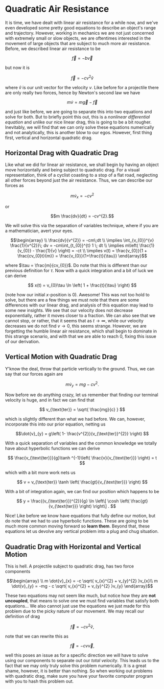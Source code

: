 # Quadratic Air Resistance

It is time, we have dealt with linear air resistance for a while now, and we've even developed some pretty good equations to describe an object's range and trajectory. However, working in mechanics we are not just concerned with extremely small or slow objects, we are oftentimes interested in the movement of large objects that are subject to much more air resistance. Before, we described linear air resistance to be

$$\vec{f} = -b \vec{v}$$

but now it is

$$\vec{f}=-c v^{2} \hat{v}$$

where $\hat{v}$ is our unit vector for the velocity $v$. Like before for a projectile there are only really two forces, hence by Newton's second law we have 

$$m\dot{v}=m\vec{g}-\vec{f}$$ 

and just like before, we are going to separate this into two equations and solve for both. But to briefly point this out, this is a *nonlinear differential equation* and unlike our nice linear drag, this is going to be a bit rougher. Inevitably, we will find that we can only solve these equations numerically and not analytically, this is another blow to our egos. However, first thing first, vertical and horizontal quadratic drag.

## Horizontal Drag with Quadratic Drag

Like what we did for linear air resistance, we shall begin by having an object move horizontally and being subject to quadratic drag. For a visual representation, think of a cyclist coasting to a stop of a flat road, neglecting all other forces beyond just the air resistance. Thus, we can describe our forces as 

$$m\dot{v}_{x} = -cv^{2}$$

or 

$$m \frac{dv}{dt} = -cv^{2}.$$

We will solve this via the separation of variables technique, where if you are a mathematician, avert your eyes. 

```math
\begin{array}
 \\
\frac{dv}{v^{2}} = -cm\;dt \\
\implies \int_{v_{0}}^{v} \frac{1}{v^{2}}\; dv = -cm\int_{t_{0}}^{t} 1 \; dt \\
\implies m\left( \frac{1}{v_{0}} - \frac{1}{v} \right) = -ct \\
\implies v(t) = \frac{v_{0}}{1 + \frac{cv_{0}t}{m}} = \frac{v_{0}}{1+\frac{t}{\tau}} 
\end{array}
```

where $\tau = \frac{m}{cv_{0}}$. Do note that this is different than our previous definition for $\tau$. Now with a quick integration and a bit of luck we can derive

$$
x(t) = v_{0}\tau \ln \left( 1 + \frac{t}{\tau} \right) 
$$

(note how our initial $x$-position is $0$). Awesome! This was not too hold to solve, but there are a few things we must note that there are some differences with our linear drag, and analysis of this equation may lead to some new insights. We see that our velocity does not decrease exponentially, rather it moves closer to a fraction. We can also see that we cannot stop, or rather, that it seems that as $t \to \infty$, while our velocity decreases we do not find $v \to 0$, this seems strange. However, we are forgetting the humble linear air resistance, which shall begin to dominate in this strange scenario, and with that we are able to reach $0$, fixing this issue of our derivation. 

## Vertical Motion with Quadratic Drag

Y'know the deal, throw that particle vertically to the ground. Thus, we can say that our forces again are 

$$
m \dot{v}_{y} = mg - cv^{2}. 
$$ 

Now before we do anything crazy, let us remember that finding our terminal velocity is huge, and in fact we can find that

$$
v_{\text{ter}} = \sqrt{ \frac{mg}{c} } 
$$ 

which is slightly different than what we had before. We can, however, incorporate this into our prior equation, netting us

```math
\dot{v}_{y} = g\left( 1- \frac{v^{2}}{v_{\text{ter}}^{2}} \right) 
```

With a quick separation of variables and the common knowledge we totally have about hyperbolic functions we can derive

$$
\frac{v_{\text{ter}}}{g}\tanh ^{-1}\left( \frac{v}{v_{\text{ter}}} \right)  = t
$$

which with a bit more work nets us

$$
v = v_{\text{ter}} \tanh \left( \frac{gt}{v_{\text{ter}}} \right) 
$$

With a bit of integration again, we can find our position which happens to be 

$$
y = \frac{(v_{\text{ter}})^{2}}{g} \ln \left\[ \cosh \left( \frac{gt}{v_{\text{ter}}} \right)  \right\] . 
$$

Nice! Like before we know have equations that fully define our motion, but do note that we had to use hyperbolic functions. These are going to be much more common moving forward so **learn them**. Beyond that, these equations let us devolve any vertical problem into a plug and chug situation.

## Quadratic Drag with Horizontal and Vertical Motion

This is hell. A projectile subject to quadratic drag, has two force components

```math
\begin{array}
 \\
m \dot{v}_{x} = -c \sqrt{ v_{x}^{2} + v_{y}^{2} }v_{x}\\ 
m \dot{v}_{y} = -mg - c \sqrt{ v_{x}^{2} + v_{y}^{2} }v_{y}
\end{array}
```

These two equations may not seem like much, but notice how they are **not uncoupled**, that means to solve one we must find variables that satisfy both equations... We also cannot just use the equations we just made for this problem due to the picky nature of our movement. We may recall our definition of drag 

$$
\vec{f} = -cv^{2}\hat{v},
$$ 

note that we can rewrite this as 

$$
\vec{f} = -cv \vec{v},
$$

well this poses an issue as for a specific direction we will have to solve using our components to separate out our *total velocity*. This leads us to the fact that we may only truly solve this problem numerically. It is a great shame, however, it is better than nothing. So when working out problems with quadratic drag, make sure you have your favorite computer program with you to hash this problem out. 
